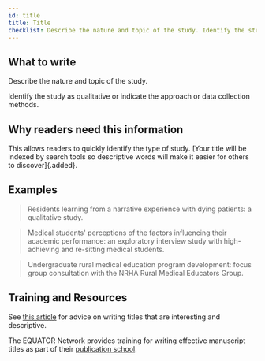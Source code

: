 ```yaml
---
id: title
title: Title
checklist: Describe the nature and topic of the study. Identify the study as qualitative or indicate the approach or data collection methods.
---
```


## What to write

Describe the nature and topic of the study.

Identify the study as qualitative or indicate the approach or data collection methods.

## Why readers need this information

This allows readers to quickly identify the type of study. [Your title will be indexed by search tools so descriptive words will make it easier for others to discover]{.added}.

## Examples

> Residents learning from a narrative experience with dying patients: a qualitative study.

> Medical students' perceptions of the factors influencing their academic performance: an exploratory interview study with high-achieving and re-sitting medical students.

> Undergraduate rural medical education program development: focus group consultation with the NRHA Rural Medical Educators Group.

<!-- #TODO: examples of titles that could be improved -->

## Training and Resources

See [this article](https://doi.org/10.1007/s40037-016-0267-3) for advice on writing titles that are interesting and descriptive.

The EQUATOR Network provides training for writing effective manuscript titles as part of their [publication school](https://www.equator-network.org/2023/01/24/uk-equator-centre-publication-school-april-2023/).